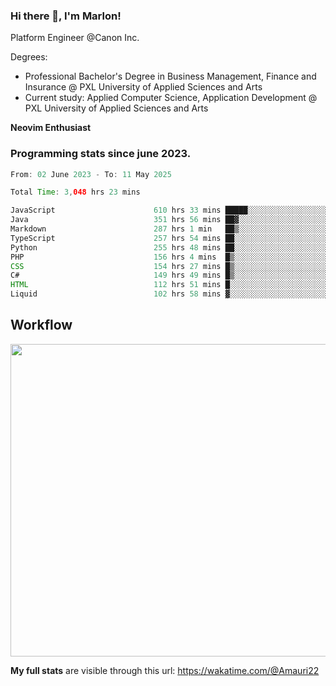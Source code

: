 
### Hi there 👋, I'm Marlon!

Platform Engineer @Canon Inc.

Degrees: 
- Professional Bachelor's Degree in Business Management, Finance and Insurance @ PXL University of Applied Sciences and Arts
- Current study: Applied Computer Science, Application Development @ PXL University of Applied Sciences and Arts

**Neovim Enthusiast**

### Programming stats since june 2023.
<!--START_SECTION:waka-->

```java
From: 02 June 2023 - To: 11 May 2025

Total Time: 3,048 hrs 23 mins

JavaScript                      610 hrs 33 mins █████░░░░░░░░░░░░░░░░░░░░   19.58 %
Java                            351 hrs 56 mins ██▓░░░░░░░░░░░░░░░░░░░░░░   11.29 %
Markdown                        287 hrs 1 min   ██▒░░░░░░░░░░░░░░░░░░░░░░   09.20 %
TypeScript                      257 hrs 54 mins ██░░░░░░░░░░░░░░░░░░░░░░░   08.27 %
Python                          255 hrs 48 mins ██░░░░░░░░░░░░░░░░░░░░░░░   08.20 %
PHP                             156 hrs 4 mins  █▒░░░░░░░░░░░░░░░░░░░░░░░   05.01 %
CSS                             154 hrs 27 mins █▒░░░░░░░░░░░░░░░░░░░░░░░   04.95 %
C#                              149 hrs 49 mins █▒░░░░░░░░░░░░░░░░░░░░░░░   04.80 %
HTML                            112 hrs 51 mins █░░░░░░░░░░░░░░░░░░░░░░░░   03.62 %
Liquid                          102 hrs 58 mins ▓░░░░░░░░░░░░░░░░░░░░░░░░   03.30 %
```

<!--END_SECTION:waka-->

## Workflow
<a href="https://wakatime.com"><img width="750" height="500" src="https://wakatime.com/share/@Amauri22/c9755ad7-b574-44e4-a9ee-ddb3582724ea.png" /></a>

**My full stats** are visible through this url: https://wakatime.com/@Amauri22

